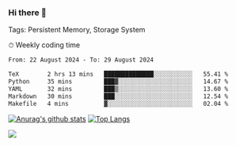 ### Hi there 👋

Tags: Persistent Memory, Storage System

<!--

[![Anurag's github stats](https://github-readme-stats.vercel.app/api?username=wwyf)](https://github.com/anuraghazra/github-readme-stats)

[![Anurag's github stats](https://github-readme-stats.vercel.app/api?username=wwyf&count_private=true)](https://github.com/anuraghazra/github-readme-stats)


[![Top Langs](https://github-readme-stats.vercel.app/api/top-langs/?username=wwyf&count_private=true&&hide=jupyter%20notebook,html)](https://github.com/anuraghazra/github-readme-stats)



-->


⏱ Weekly coding time

<!--START_SECTION:waka-->

```txt
From: 22 August 2024 - To: 29 August 2024

TeX        2 hrs 13 mins   ██████████████░░░░░░░░░░░   55.41 %
Python     35 mins         ███▓░░░░░░░░░░░░░░░░░░░░░   14.67 %
YAML       32 mins         ███▒░░░░░░░░░░░░░░░░░░░░░   13.60 %
Markdown   30 mins         ███░░░░░░░░░░░░░░░░░░░░░░   12.54 %
Makefile   4 mins          ▓░░░░░░░░░░░░░░░░░░░░░░░░   02.04 %
```

<!--END_SECTION:waka-->



[![Anurag's github stats](https://github-readme-stats.vercel.app/api?username=wwyf&count_private=true&show_icons=true&hide_border=true)](https://github.com/anuraghazra/github-readme-stats) [![Top Langs](https://github-readme-stats.vercel.app/api/top-langs/?username=wwyf&count_private=true&hide=jupyter%20notebook,html,OpenEdge%20ABL&langs_count=10&layout=compact&hide_border=true)](https://github.com/anuraghazra/github-readme-stats)

<!--

[![willianrod's wakatime stats](https://github-readme-stats.vercel.app/api/wakatime?username=wwyf)](https://github.com/anuraghazra/github-readme-stats)


-->

![](https://hit.yhype.me/github/profile?user_id=23121291)
